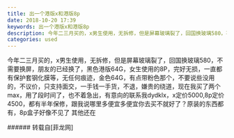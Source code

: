 ```yaml
---
title: 出一个港版x和港版8p
date: 2018-10-20 17:39
keywords: 出一个港版x和港版8p
description: 今年二三月买的，x男生使用，无拆修，但是屏幕玻璃裂了，回国换玻璃580，不需要换屏，朋友的已经换了，黑色港版64G，女生使用的8P，完好无损，一直都有保护套钢化膜等，无任何痕迹，金色64G，有点带粉色那个，不要说些没用的，不议价，只支持面交，一手钱一手货，不退，嫌贵的绕道，现在我买了两个max，用了段时间了，也不着急出，有意向的联系我dydklx，x定价5000,8p定价4500，都有半年保修，跟我说哪里多便宜多便宜你去买不就好了？原装的东西都有，8p盒子好像不见了 其他还在
categories: used
---
```

<td class="t_f" id="postmessage_2122572">

今年二三月买的，x男生使用，无拆修，但是屏幕玻璃裂了，回国换玻璃580，不需要换屏，朋友的已经换了，黑色港版64G，女生使用的8P，完好无损，一直都有保护套钢化膜等，无任何痕迹，金色64G，有点带粉色那个，不要说些没用的，不议价，只支持面交，一手钱一手货，不退，嫌贵的绕道，现在我买了两个max，用了段时间了，也不着急出，有意向的联系我dydklx，x定价5000,8p定价4500，都有半年保修，跟我说哪里多便宜多便宜你去买不就好了？原装的东西都有，8p盒子好像不见了 其他还在<br/>
</td>
###### 转载自[菲龙网]